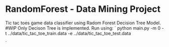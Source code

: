# RandomForest - Data Mining Project
Tic tac toes game data classifier using Radom Forest Decision Tree Model.
#WIP
Only Decison Tree is implemented.
Run using:
`
python main.py -m 0 -t ../data/tic_tac_toe_train.data -e ../data/tic_tac_toe_test.data

`